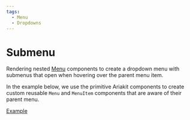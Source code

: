 ```yaml
---
tags:
  - Menu
  - Dropdowns
---
```


# Submenu

<div data-description>

Rendering nested <a href="/components/menu">Menu</a> components to create a dropdown menu with submenus that open when hovering over the parent menu item.

</div>

<div data-tags></div>

In the example below, we use the primitive Ariakit components to create custom reusable `Menu` and `MenuItem` components that are aware of their parent menu.

<a href="./index.tsx" data-playground>Example</a>
